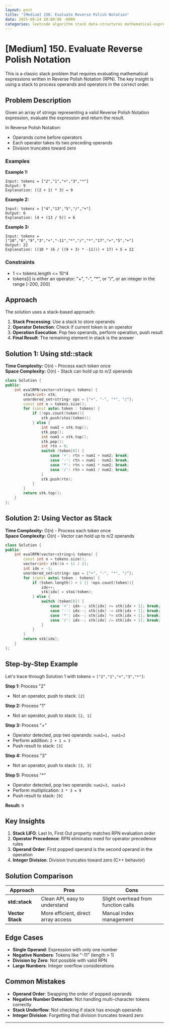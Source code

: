 ```yaml
---
layout: post
title: "[Medium] 150. Evaluate Reverse Polish Notation"
date: 2025-09-24 20:00:00 -0000
categories: leetcode algorithm stack data-structures mathematical-expression medium cpp reverse-polish-notation rpn problem-solving
---
```


# [Medium] 150. Evaluate Reverse Polish Notation

This is a classic stack problem that requires evaluating mathematical expressions written in Reverse Polish Notation (RPN). The key insight is using a stack to process operands and operators in the correct order.

## Problem Description

Given an array of strings representing a valid Reverse Polish Notation expression, evaluate the expression and return the result.

In Reverse Polish Notation:
- Operands come before operators
- Each operator takes its two preceding operands
- Division truncates toward zero

### Examples

**Example 1:**
```
Input: tokens = ["2","1","+","3","*"]
Output: 9
Explanation: ((2 + 1) * 3) = 9
```

**Example 2:**
```
Input: tokens = ["4","13","5","/","+"]
Output: 6
Explanation: (4 + (13 / 5)) = 6
```

**Example 3:**
```
Input: tokens = ["10","6","9","3","+","-11","*","/","*","17","+","5","+"]
Output: 22
Explanation: ((10 * (6 / ((9 + 3) * -11))) + 17) + 5 = 22
```

### Constraints
- 1 <= tokens.length <= 10^4
- tokens[i] is either an operator: "+", "-", "*", or "/", or an integer in the range [-200, 200]

## Approach

The solution uses a stack-based approach:

1. **Stack Processing**: Use a stack to store operands
2. **Operator Detection**: Check if current token is an operator
3. **Operation Execution**: Pop two operands, perform operation, push result
4. **Final Result**: The remaining element in stack is the answer

## Solution 1: Using std::stack

**Time Complexity:** O(n) - Process each token once  
**Space Complexity:** O(n) - Stack can hold up to n/2 operands

```cpp
class Solution {
public:
    int evalRPN(vector<string>& tokens) {
        stack<int> stk;
        unordered_set<string> ops = {"+", "-", "*", "/"};
        const int n = tokens.size();
        for (const auto& token : tokens) {
            if (!ops.count(token)){
                stk.push(stoi(token));
            } else {
                int num2 = stk.top();
                stk.pop();
                int num1 = stk.top();
                stk.pop();
                int rtn = 0;
                switch (token[0]) {
                    case '+': rtn = num1 + num2; break;
                    case '-': rtn = num1 - num2; break;
                    case '*': rtn = num1 * num2; break;
                    case '/': rtn = num1 / num2; break;
                }
                stk.push(rtn);
            }
        }
        return stk.top();
    }
};
```

## Solution 2: Using Vector as Stack

**Time Complexity:** O(n) - Process each token once  
**Space Complexity:** O(n) - Vector can hold up to n/2 operands

```cpp
class Solution {
public:
    int evalRPN(vector<string>& tokens) {
        const int n = tokens.size();
        vector<int> stk((n + 1) / 2);
        int idx = -1;
        unordered_set<string> ops = {"+", "-", "*", "/"};
        for (const auto& token : tokens) {
            if (token.length() > 1 || !ops.count(token)){
                idx++;
                stk[idx] = stoi(token);
            } else {
                switch (token[0]) {
                    case '+': idx--; stk[idx] += stk[idx + 1]; break;
                    case '-': idx--; stk[idx] -= stk[idx + 1]; break;
                    case '*': idx--; stk[idx] *= stk[idx + 1]; break;
                    case '/': idx--; stk[idx] /= stk[idx + 1]; break;
                }
            }
        }
        return stk[idx];
    }
};
```

## Step-by-Step Example

Let's trace through Solution 1 with tokens = `["2","1","+","3","*"]`:

**Step 1:** Process "2"
- Not an operator, push to stack: `[2]`

**Step 2:** Process "1"  
- Not an operator, push to stack: `[2, 1]`

**Step 3:** Process "+"
- Operator detected, pop two operands: `num2=1, num1=2`
- Perform addition: `2 + 1 = 3`
- Push result to stack: `[3]`

**Step 4:** Process "3"
- Not an operator, push to stack: `[3, 3]`

**Step 5:** Process "*"
- Operator detected, pop two operands: `num2=3, num1=3`
- Perform multiplication: `3 * 3 = 9`
- Push result to stack: `[9]`

**Result:** `9`

## Key Insights

1. **Stack LIFO**: Last In, First Out property matches RPN evaluation order
2. **Operator Precedence**: RPN eliminates need for operator precedence rules
3. **Operand Order**: First popped operand is the second operand in the operation
4. **Integer Division**: Division truncates toward zero (C++ behavior)

## Solution Comparison

| Approach | Pros | Cons |
|----------|------|------|
| **std::stack** | Clean API, easy to understand | Slight overhead from function calls |
| **Vector Stack** | More efficient, direct array access | Manual index management |

## Edge Cases

- **Single Operand**: Expression with only one number
- **Negative Numbers**: Tokens like "-11" (length > 1)
- **Division by Zero**: Not possible with valid RPN
- **Large Numbers**: Integer overflow considerations

## Common Mistakes

- **Operand Order**: Swapping the order of popped operands
- **Negative Number Detection**: Not handling multi-character tokens correctly
- **Stack Underflow**: Not checking if stack has enough operands
- **Integer Division**: Forgetting that division truncates toward zero

---
